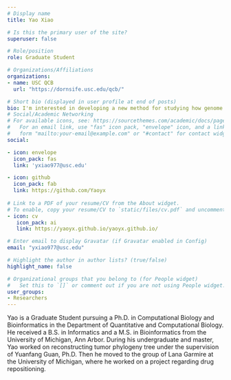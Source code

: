 ```yaml
---
# Display name
title: Yao Xiao

# Is this the primary user of the site?
superuser: false

# Role/position
role: Graduate Student

# Organizations/Affiliations
organizations:
- name: USC QCB
  url: "https://dornsife.usc.edu/qcb/"

# Short bio (displayed in user profile at end of posts)
bio: I'm interested in developing a new method for studying how genome folding play a role in  tumor cells' development
# Social/Academic Networking
# For available icons, see: https://sourcethemes.com/academic/docs/page-builder/#icons
#   For an email link, use "fas" icon pack, "envelope" icon, and a link in the
#   form "mailto:your-email@example.com" or "#contact" for contact widget.
social:

- icon: envelope
  icon_pack: fas
  link: 'yxiao977@usc.edu'

- icon: github
  icon_pack: fab
  link: https://github.com/Yaoyx
  
# Link to a PDF of your resume/CV from the About widget.
# To enable, copy your resume/CV to `static/files/cv.pdf` and uncomment the lines below.
- icon: cv
   icon_pack: ai
   link: https://yaoyx.github.io/yaoyx.github.io/

# Enter email to display Gravatar (if Gravatar enabled in Config)
email: "yxiao977@usc.edu"

# Highlight the author in author lists? (true/false)
highlight_name: false

# Organizational groups that you belong to (for People widget)
#   Set this to `[]` or comment out if you are not using People widget.
user_groups:
- Researchers
---
```


Yao is a Graduate Student pursuing a Ph.D. in Computational Biology and Bioinformatics in the Department of Quantitative and Computational Biology. He received a B.S. in Informatics and a M.S. in Bioinformatics from the University of Michigan, Ann Arbor. During his undergraduate and master, Yao worked on reconstructing tumor phylogeny tree under the supervision of Yuanfang Guan, Ph.D. Then he moved to the group of Lana Garmire at the University of Michigan, where he worked on a project regarding drug repositioning.
